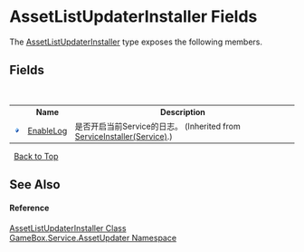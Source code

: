 # AssetListUpdaterInstaller Fields
 

The <a href="8054267a-88f1-fec9-92f5-5714b908a315">AssetListUpdaterInstaller</a> type exposes the following members.


## Fields
&nbsp;<table><tr><th></th><th>Name</th><th>Description</th></tr><tr><td>![Public field](media/pubfield.gif "Public field")</td><td><a href="9b019c9b-e3ab-639c-6aa4-31d2ec102c25">EnableLog</a></td><td>
是否开启当前Service的日志。
 (Inherited from <a href="94bba800-fb2b-c640-1eb8-331777976773">ServiceInstaller(Service)</a>.)</td></tr></table>&nbsp;
<a href="#assetlistupdaterinstaller-fields">Back to Top</a>

## See Also


#### Reference
<a href="8054267a-88f1-fec9-92f5-5714b908a315">AssetListUpdaterInstaller Class</a><br /><a href="45b2d3e6-eefd-ba09-ac09-d0f384ac18e9">GameBox.Service.AssetUpdater Namespace</a><br />